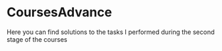 # CoursesAdvance
Here you can find solutions to the tasks I performed during the second stage of the courses
